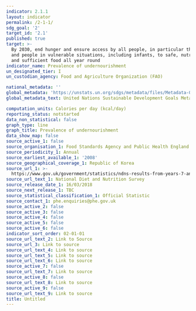 ```yaml
---
indicator: 2.1.1
layout: indicator
permalink: /2-1-1/
sdg_goal: '2'
target_id: '2.1'
published: true
target: >-
  By 2030, end hunger and ensure access by all people, in particular the poor
  and people in vulnerable situations, including infants, to safe, nutritious
  and sufficient food all year round
indicator_name: Prevalence of undernourishment
un_designated_tier: I
un_custodian_agency: Food and Agriculture Organization (FAO)

national_metadata: ''
global_metadata: 'https://unstats.un.org/sdgs/metadata/files/Metadata-02-01-01.pdf'
global_metadata_text: United Nations Sustainable Development Goals Metadata (PDF 270 KB)

computation_units: Calories per day (kcal/day)
reporting_status: notstarted
data_non_statistical: false
graph_type: line
graph_title: Prevalence of undernourishment
data_show_map: false
source_active_1: false
source_organisation_1: Food Standards Agency and Public Health England
source_periodicity_1: Annual
source_earliest_available_1: '2008'
source_geographical_coverage_1: Republic of Korea
source_url_1: >-
  https://www.gov.uk/government/statistics/ndns-results-from-years-7-and-8-combined
source_url_text_1: National Diet and Nutrition Survey
source_release_date_1: 16/03/2018
source_next_release_1: TBC
source_statistical_classification_1: Official Statistic
source_contact_1: phe.enquiries@phe.gov.uk
source_active_2: false
source_active_3: false
source_active_4: false
source_active_5: false
source_active_6: false
indicator_sort_order: 02-01-01
source_url_text_2: Link to Source
source_url_3: Link to source
source_url_text_4: Link to source
source_url_text_5: Link to source
source_url_text_6: Link to source
source_active_7: false
source_url_text_7: Link to source
source_active_8: false
source_url_text_8: Link to source
source_active_9: false
source_url_text_9: Link to source
title: Untitled
---
```

 
